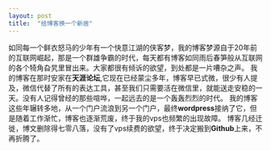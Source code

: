 ```yaml
---
layout: post
title:  "给博客换一个新居"
---
```


如同每一个鲜衣怒马的少年有一个快意江湖的侠客梦，我的博客梦源自于20年前的互联网崛起，那是一个群雄争霸的时代，每天都有博客如同雨后春笋般从互联网的各个犄角旮旯里冒出来。大家都很有倾诉的欲望，到处都是一片嘈杂之声。
我的博客在那时安家在**天涯论坛**,它现在已经蒙尘多年，博客早已式微，很少有人提及，微信代替了所有的表达工具，甚至我们只需要活在微信里，就能送走安稳的一天。没有人记得曾经的那些喧哗，一起远去的是一个轰轰烈烈的时代。
我的博客这些年辗转多地，从一个门户流浪到另一个门户，最终**wordpress**接纳了它，但是随着工作渐忙，博客也逐渐荒废，终于我的vps也频繁的出现故障。
博客几经迁徙，博文删除得七零八落，没有了vps续费的欲望，终于决定搬到**Github**上来，不再折腾了。

